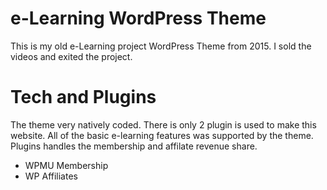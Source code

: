 # e-Learning WordPress Theme
 This is my old e-Learning project WordPress Theme from 2015. 
 I sold the videos and exited the project. 
 
# Tech and Plugins

The theme very natively coded. There is only 2 plugin is used to make this website. 
All of the basic e-learning features was supported by the theme.
Plugins handles the membership and affilate revenue share.

- WPMU Membership
- WP Affiliates
